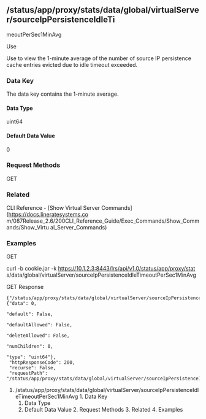 ## /status/app/proxy/stats/data/global/virtualServer/sourceIpPersistenceIdleTi
meoutPerSec1MinAvg

Use

Use to view the 1-minute average of the number of source IP persistence cache
entries evicted due to idle timeout exceeded.

### Data Key

The data key contains the 1-minute average.

#### Data Type

uint64

#### Default Data Value

0

### Request Methods

GET

### Related

CLI Reference - [Show Virtual Server Commands](https://docs.lineratesystems.co
m/087Release_2.6/200CLI_Reference_Guide/Exec_Commands/Show_Commands/Show_Virtu
al_Server_Commands)

### Examples

GET

curl -b cookie.jar -k https://10.1.2.3:8443/lrs/api/v1.0/status/app/proxy/stat
s/data/global/virtualServer/sourceIpPersistenceIdleTimeoutPerSec1MinAvg

GET Response

    
    
    {"/status/app/proxy/stats/data/global/virtualServer/sourceIpPersistenceIdleTimeoutPerSec1MinAvg": {"data": 0,
                                                                                                        "default": False,
                                                                                                        "defaultAllowed": False,
                                                                                                        "deleteAllowed": False,
                                                                                                        "numChildren": 0,
                                                                                                        "type": "uint64"},
     "httpResponseCode": 200,
     "recurse": False,
     "requestPath": "/status/app/proxy/stats/data/global/virtualServer/sourceIpPersistenceIdleTimeoutPerSec1MinAvg"}
    

  1. /status/app/proxy/stats/data/global/virtualServer/sourceIpPersistenceIdleTimeoutPerSec1MinAvg
    1. Data Key
      1. Data Type
      2. Default Data Value
    2. Request Methods
    3. Related
    4. Examples

